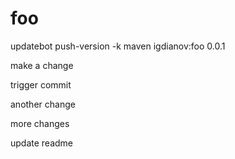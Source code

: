 # foo

updatebot push-version -k maven igdianov:foo 0.0.1

make a change

trigger commit

another change

more changes

update readme
